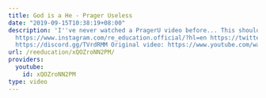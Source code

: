 ```yaml
---
title: God is a He - Prager Useless
date: "2019-09-15T10:38:19+08:00"
description: 'I''ve never watched a PragerU video before... This should be fun. https://www.patreon.com/deadheadanimation
  https://www.instagram.com/re_education.official/?hl=en https://twitter.com/professordarwin
  https://discord.gg/TVrdRMM Original video: https://www.youtube.com/watch?v=6YXzywDWc1k'
url: /reeducation/xQOZroNN2PM/
providers:
  youtube:
    id: xQOZroNN2PM
type: video
---
```

